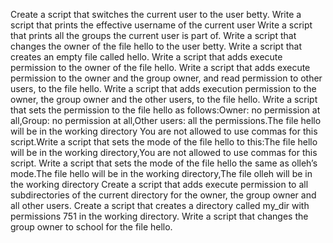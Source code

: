 Create a script that switches the current user to the user betty.
Write a script that prints the effective username of the current user
Write a script that prints all the groups the current user is part of.
Write a script that changes the owner of the file hello to the user betty.
Write a script that creates an empty file called hello.
Write a script that adds execute permission to the owner of the file hello.
Write a script that adds execute permission to the owner and the group owner, and read permission to other users, to the file hello.
Write a script that adds execution permission to the owner, the group owner and the other users, to the file hello.
Write a script that sets the permission to the file hello as follows:Owner: no permission at all,Group: no permission at all,Other users: all the permissions.The file hello will be in the working directory You are not allowed to use commas for this script.Write a script that sets the mode of the file hello to this:The file hello will be in the working directory,You are not allowed to use commas for this script.
Write a script that sets the mode of the file hello the same as olleh’s mode.The file hello will be in the working directory,The file olleh will be in the working directory
Create a script that adds execute permission to all subdirectories of the current directory for the owner, the group owner and all other users.
Create a script that creates a directory called my_dir with permissions 751 in the working directory.
Write a script that changes the group owner to school for the file hello.
